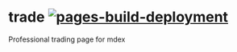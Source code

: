 # trade [![pages-build-deployment](https://github.com/mdexCo/trade/actions/workflows/pages/pages-build-deployment/badge.svg)](https://github.com/mdexCo/trade/actions/workflows/pages/pages-build-deployment)
Professional trading page for mdex
